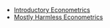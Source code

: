 * [Introductory Econometrics](IntroductoryEconometrics/README.md)
* [Mostly Harmless Econometrics](Economics/MostlyHarmlessEconometrics/README.md)
